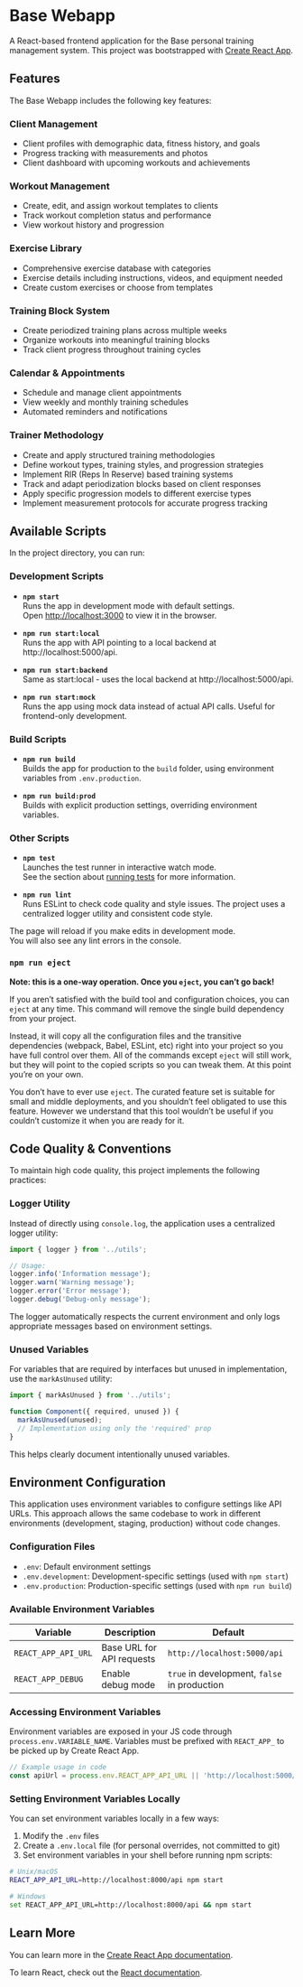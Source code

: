 # Base Webapp

A React-based frontend application for the Base personal training management system. This project was bootstrapped with [Create React App](https://github.com/facebook/create-react-app).

## Features

The Base Webapp includes the following key features:

### Client Management
- Client profiles with demographic data, fitness history, and goals
- Progress tracking with measurements and photos
- Client dashboard with upcoming workouts and achievements

### Workout Management
- Create, edit, and assign workout templates to clients
- Track workout completion status and performance
- View workout history and progression

### Exercise Library
- Comprehensive exercise database with categories
- Exercise details including instructions, videos, and equipment needed
- Create custom exercises or choose from templates

### Training Block System
- Create periodized training plans across multiple weeks
- Organize workouts into meaningful training blocks
- Track client progress throughout training cycles

### Calendar & Appointments
- Schedule and manage client appointments
- View weekly and monthly training schedules
- Automated reminders and notifications

### Trainer Methodology
- Create and apply structured training methodologies
- Define workout types, training styles, and progression strategies
- Implement RIR (Reps In Reserve) based training systems
- Track and adapt periodization blocks based on client responses
- Apply specific progression models to different exercise types
- Implement measurement protocols for accurate progress tracking

## Available Scripts

In the project directory, you can run:

### Development Scripts

- **`npm start`**  
  Runs the app in development mode with default settings.  
  Open [http://localhost:3000](http://localhost:3000) to view it in the browser.

- **`npm run start:local`**  
  Runs the app with API pointing to a local backend at http://localhost:5000/api.

- **`npm run start:backend`**  
  Same as start:local - uses the local backend at http://localhost:5000/api.

- **`npm run start:mock`**  
  Runs the app using mock data instead of actual API calls. Useful for frontend-only development.

### Build Scripts

- **`npm run build`**  
  Builds the app for production to the `build` folder, using environment variables from `.env.production`.
  
- **`npm run build:prod`**  
  Builds with explicit production settings, overriding environment variables.

### Other Scripts

- **`npm test`**  
  Launches the test runner in interactive watch mode.  
  See the section about [running tests](https://facebook.github.io/create-react-app/docs/running-tests) for more information.

- **`npm run lint`**  
  Runs ESLint to check code quality and style issues. The project uses a centralized logger utility and consistent code style.

The page will reload if you make edits in development mode.  
You will also see any lint errors in the console.

### `npm run eject`

**Note: this is a one-way operation. Once you `eject`, you can’t go back!**

If you aren’t satisfied with the build tool and configuration choices, you can `eject` at any time. This command will remove the single build dependency from your project.

Instead, it will copy all the configuration files and the transitive dependencies (webpack, Babel, ESLint, etc) right into your project so you have full control over them. All of the commands except `eject` will still work, but they will point to the copied scripts so you can tweak them. At this point you’re on your own.

You don’t have to ever use `eject`. The curated feature set is suitable for small and middle deployments, and you shouldn’t feel obligated to use this feature. However we understand that this tool wouldn’t be useful if you couldn’t customize it when you are ready for it.

## Code Quality & Conventions

To maintain high code quality, this project implements the following practices:

### Logger Utility

Instead of directly using `console.log`, the application uses a centralized logger utility:

```typescript
import { logger } from '../utils';

// Usage:
logger.info('Information message');
logger.warn('Warning message');
logger.error('Error message');
logger.debug('Debug-only message');
```

The logger automatically respects the current environment and only logs appropriate messages based on environment settings.

### Unused Variables

For variables that are required by interfaces but unused in implementation, use the `markAsUnused` utility:

```typescript
import { markAsUnused } from '../utils';

function Component({ required, unused }) {
  markAsUnused(unused);
  // Implementation using only the 'required' prop
}
```

This helps clearly document intentionally unused variables.

## Environment Configuration

This application uses environment variables to configure settings like API URLs. This approach allows the same codebase to work in different environments (development, staging, production) without code changes.

### Configuration Files

- `.env`: Default environment settings
- `.env.development`: Development-specific settings (used with `npm start`)
- `.env.production`: Production-specific settings (used with `npm run build`)

### Available Environment Variables

| Variable | Description | Default |
|----------|-------------|---------|
| `REACT_APP_API_URL` | Base URL for API requests | `http://localhost:5000/api` |
| `REACT_APP_DEBUG` | Enable debug mode | `true` in development, `false` in production |

### Accessing Environment Variables

Environment variables are exposed in your JS code through `process.env.VARIABLE_NAME`. Variables must be prefixed with `REACT_APP_` to be picked up by Create React App.

```js
// Example usage in code
const apiUrl = process.env.REACT_APP_API_URL || 'http://localhost:5000/api';
```

### Setting Environment Variables Locally

You can set environment variables locally in a few ways:

1. Modify the `.env` files
2. Create a `.env.local` file (for personal overrides, not committed to git)
3. Set environment variables in your shell before running npm scripts:

```bash
# Unix/macOS
REACT_APP_API_URL=http://localhost:8000/api npm start

# Windows
set REACT_APP_API_URL=http://localhost:8000/api && npm start
```

## Learn More

You can learn more in the [Create React App documentation](https://facebook.github.io/create-react-app/docs/getting-started).

To learn React, check out the [React documentation](https://reactjs.org/).

